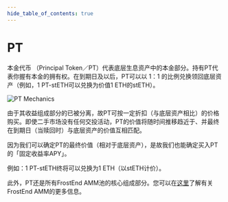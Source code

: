 ```yaml
---
hide_table_of_contents: true
---
```


# PT

本金代币 （Principal Token／PT）代表底层生息资产中的本金部分。持有PT代表你握有本金的拥有权。在到期日及以后，PT可以以 1：1 的比例兑换领回底层资产（例如，1 PT-stETH可以兑换为价值1 ETH的stETH）。

![PT Mechanics](/img/ProtocolMechanics/pt-mechanics.png "PT Mechanics")

由于其收益组成部分的已被分离，故PT可按一定折扣（与底层资产相比）的价格购买。即使二手市场没有任何交投活动，PT的价值将随时间推移趋近于、并最终在到期日（当赎回时）与底层资产的价值互相匹配。

因为我们可以确定PT的最终价值（相对于底层资产），是故我们也能确定买入PT的「固定收益率APY」。

例如：1 PT-stETH终将可以兑换为1 ETH（以stETH计价）。

此外，PT还是所有FrostEnd AMM池的核心组成部分。您可以在[这里](../AMM.md)了解有关FrostEnd AMM的更多信息。
